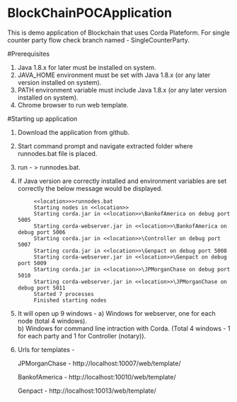 # BlockChainPOCApplication
This is demo application of Blockchain that uses Corda Plateform. For single counter party flow check branch named - SingleCounterParty.

#Prerequisites
1. Java 1.8.x for later must be installed on system.
2. JAVA_HOME environment must be set with Java 1.8.x (or any later version installed on system).
3. PATH environment variable must include Java 1.8.x (or any later version installed on system).
4. Chrome browser to run web template.

#Starting up application
1. Download the application from github.
2. Start command prompt and navigate extracted folder where runnodes.bat file is placed.
3. run - > 
		runnodes.bat.		
4. If Java version are correctly installed and environment variables are set correctly the below message would be displayed.
			
			<<location>>>runnodes.bat
			Starting nodes in <<location>>
			Starting corda.jar in <<location>>\BankofAmerica on debug port 5005
			Starting corda-webserver.jar in <<location>>\BankofAmerica on debug port 5006
			Starting corda.jar in <<location>>\Controller on debug port 5007
			Starting corda.jar in <<location>>\Genpact on debug port 5008
			Starting corda-webserver.jar in <<location>>\Genpact on debug port 5009
			Starting corda.jar in <<location>>\JPMorganChase on debug port 5010
			Starting corda-webserver.jar in <<location>>\JPMorganChase on debug port 5011
			Started 7 processes
			Finished starting nodes	

5.  It will open up 9 windows -
	a) Windows for webserver, one for each node (total 4 windows).		
	b) Windows for command line intraction with Corda. (Total 4 windows - 1 for each party and 1 for Controller (notary)).
		
6.  Urls for templates -

	JPMorganChase - http://localhost:10007/web/template/
	
	BankofAmerica - http://localhost:10010/web/template/	
	
	Genpact - http://localhost:10013/web/template/

